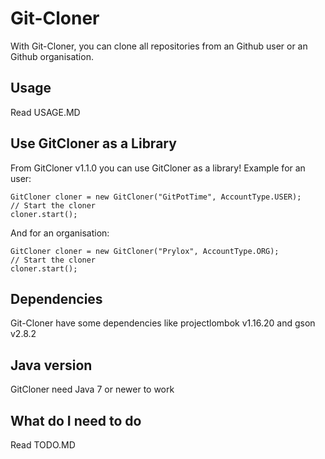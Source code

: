 # Git-Cloner
With Git-Cloner, you can clone all repositories from an Github user or an Github 
organisation.
## Usage
Read USAGE.MD
## Use GitCloner as a Library
From GitCloner v1.1.0 you can use GitCloner as a library!
Example for an user:
```
GitCloner cloner = new GitCloner("GitPotTime", AccountType.USER);
// Start the cloner
cloner.start();
```
And for an organisation:
```
GitCloner cloner = new GitCloner("Prylox", AccountType.ORG);
// Start the cloner
cloner.start();
```
## Dependencies
Git-Cloner have some dependencies like projectlombok v1.16.20 and gson v2.8.2

## Java version
GitCloner need Java 7 or newer to work

## What do I need to do
Read TODO.MD